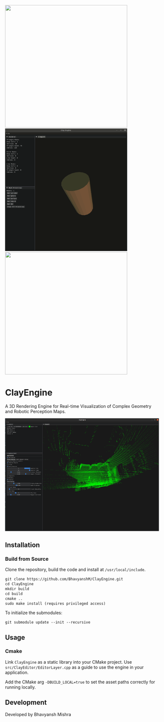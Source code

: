 [comment]: <> (![alt text]&#40;Images/Bunny.gif&#41; ![alt text]&#40;Images/Cylinder.gif&#41; ![alt text]&#40;Images/Surface.gif&#41;)

<img src="https://github.com/BhavyanshM/ClayEngine/blob/master/Images/Bunny.gif" width="400" height="400" />
<img src="https://github.com/BhavyanshM/ClayEngine/blob/master/Images/Cylinder.gif" width="400" height="400" />
<img src="https://github.com/BhavyanshM/ClayEngine/blob/master/Images/Surface.gif" width="400" height="400" />

# ClayEngine

A 3D Rendering Engine for Real-time Visualization of Complex Geometry and Robotic Perception Maps.


![](Images/PointCloud_MapSense.png)

## Installation

### Build from Source
Clone the repository, build the code and install at `/usr/local/include`.
```
git clone https://github.com/BhavyanshM/ClayEngine.git
cd ClayEngine
mkdir build
cd build
cmake ..
sudo make install (requires privileged access)
```

To initialize the submodules:
```
git submodule update --init --recursive
```

## Usage
### Cmake
Link `ClayEngine` as a static library into your CMake project. Use `src/ClayEditor/EditorLayer.cpp` as a guide to use the engine in your application.

Add the CMake arg `-DBUILD_LOCAL=true` to set the asset paths correctly for running locally.

## Development
Developed by Bhavyansh Mishra